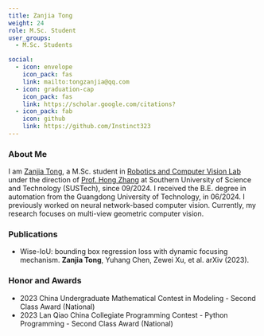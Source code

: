 ```yaml
---
title: Zanjia Tong
weight: 24
role: M.Sc. Student
user_groups:
  - M.Sc. Students

social:
  - icon: envelope 
    icon_pack: fas
    link: mailto:tongzanjia@qq.com
  - icon: graduation-cap 
    icon_pack: fas
    link: https://scholar.google.com/citations?
  - icon_pack: fab
    icon: github
    link: https://github.com/Instinct323
---
```

### About Me

I am [Zanjia Tong](https://blog.csdn.net/qq_55745968),
a M.Sc. student in [Robotics and Computer Vision Lab](https://rcvlab.eee.sustech.edu.cn/)
under the direction of [Prof. Hong Zhang](https://www.sustech.edu.cn/zh/faculties/zhanghong.html)
at Southern University of Science and Technology (SUSTech), since 09/2024.
I received the B.E. degree in automation from the Guangdong University of Technology, in 06/2024.
I previously worked on neural network-based computer vision.
Currently, my research focuses on multi-view geometric computer vision.

<!-- fixme
### Research
{{< youtube mhQnRS0X_RA "Research Introduction">}}

My research interests focus on Visual–Inertial SLAM. 
-->

### Publications

- Wise-IoU: bounding box regression loss with dynamic focusing mechanism. **Zanjia Tong**, Yuhang Chen, Zewei Xu, et al. arXiv (2023).

### Honor and Awards

- 2023 China Undergraduate Mathematical Contest in Modeling - Second Class Award (National)
- 2023 Lan Qiao China Collegiate Programming Contest - Python Programming - Second Class Award (National)
